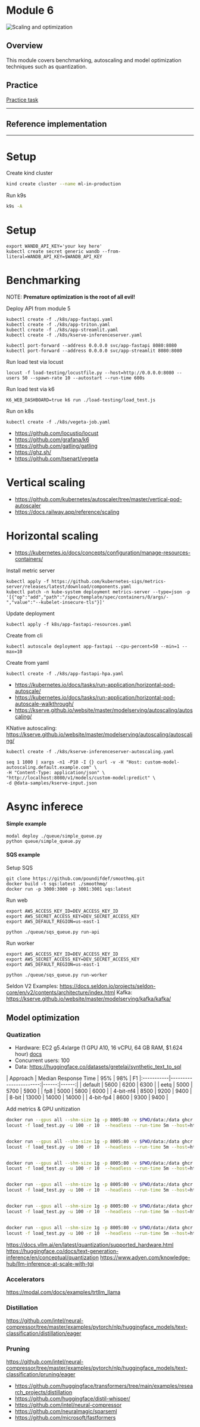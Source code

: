 # Module 6

![Scaling and optimization](./../docs/serving.jpg)

## Overview

This module covers benchmarking, autoscaling and model optimization
techniques such as quantization.

## Practice

[Practice task](./PRACTICE.md)

---

## Reference implementation

---



# Setup

Create kind cluster

```bash
kind create cluster --name ml-in-production
```

Run k9s

```bash
k9s -A
```


# Setup 


```
export WANDB_API_KEY='your key here'
kubectl create secret generic wandb --from-literal=WANDB_API_KEY=$WANDB_API_KEY
```


# Benchmarking

NOTE: **Premature optimization is the root of all evil!**

Deploy API from module 5

```
kubectl create -f ./k8s/app-fastapi.yaml
kubectl create -f ./k8s/app-triton.yaml
kubectl create -f ./k8s/app-streamlit.yaml
kubectl create -f ./k8s/kserve-inferenceserver.yaml
```

```
kubectl port-forward --address 0.0.0.0 svc/app-fastapi 8080:8080
kubectl port-forward --address 0.0.0.0 svc/app-streamlit 8080:8080
```

Run load test via locust

```
locust -f load-testing/locustfile.py --host=http://0.0.0.0:8080 --users 50 --spawn-rate 10 --autostart --run-time 600s
```

Run load test via k6

```
K6_WEB_DASHBOARD=true k6 run ./load-testing/load_test.js
```

Run on k8s 

```
kubectl create -f ./k8s/vegeta-job.yaml
```

- https://github.com/locustio/locust
- https://github.com/grafana/k6
- https://github.com/gatling/gatling
- https://ghz.sh/
- https://github.com/tsenart/vegeta


# Vertical scaling

- https://github.com/kubernetes/autoscaler/tree/master/vertical-pod-autoscaler
- https://docs.railway.app/reference/scaling 

# Horizontal scaling

- https://kubernetes.io/docs/concepts/configuration/manage-resources-containers/

Install metric server 

```
kubectl apply -f https://github.com/kubernetes-sigs/metrics-server/releases/latest/download/components.yaml
kubectl patch -n kube-system deployment metrics-server --type=json -p '[{"op":"add","path":"/spec/template/spec/containers/0/args/-","value":"--kubelet-insecure-tls"}]'
```

Update deployment 

```
kubectl apply -f k8s/app-fastapi-resources.yaml
```


Create from cli

```
kubectl autoscale deployment app-fastapi --cpu-percent=50 --min=1 --max=10
```

Create from yaml

```
kubectl create -f ./k8s/app-fastapi-hpa.yaml
```


- https://kubernetes.io/docs/tasks/run-application/horizontal-pod-autoscale/
- https://kubernetes.io/docs/tasks/run-application/horizontal-pod-autoscale-walkthrough/
- https://kserve.github.io/website/master/modelserving/autoscaling/autoscaling/


KNative autoscaling: https://kserve.github.io/website/master/modelserving/autoscaling/autoscaling/

```
kubectl create -f ./k8s/kserve-inferenceserver-autoscaling.yaml
```


```
seq 1 1000 | xargs -n1 -P10 -I {} curl -v -H "Host: custom-model-autoscaling.default.example.com" \
-H "Content-Type: application/json" \
"http://localhost:8080/v1/models/custom-model:predict" \
-d @data-samples/kserve-input.json
```

# Async inferece 


#### Simple example 

```
modal deploy ./queue/simple_queue.py
python queue/simple_queue.py
```

#### SQS example 

Setup SQS

```
git clone https://github.com/poundifdef/smoothmq.git
docker build -t sqs:latest ./smoothmq/
docker run -p 3000:3000 -p 3001:3001 sqs:latest 
```

Run web
```
export AWS_ACCESS_KEY_ID=DEV_ACCESS_KEY_ID
export AWS_SECRET_ACCESS_KEY=DEV_SECRET_ACCESS_KEY
export AWS_DEFAULT_REGION=us-east-1

python ./queue/sqs_queue.py run-api
```

Run worker

```
export AWS_ACCESS_KEY_ID=DEV_ACCESS_KEY_ID
export AWS_SECRET_ACCESS_KEY=DEV_SECRET_ACCESS_KEY
export AWS_DEFAULT_REGION=us-east-1

python ./queue/sqs_queue.py run-worker
```


Seldon V2 Examples: https://docs.seldon.io/projects/seldon-core/en/v2/contents/architecture/index.html
Kafka: https://kserve.github.io/website/master/modelserving/kafka/kafka/


## Model optimization


### Quatization 

- Hardware: EC2 g5.4xlarge (1 GPU A10, 16 vCPU, 64 GB RAM, $1.624 hour) [docs](https://aws.amazon.com/ec2/instance-types/g5/)
- Concurrent users: 100
- Data: https://huggingface.co/datasets/gretelai/synthetic_text_to_sql


| Approach   |   Median Response Time |   95% |   98% | F1
|:-----------|-----------------------:|------:|------:|
| default    |                   5600 |  6200 |  6300 |
| eetq       |                   5000 |  5700 |  5900 |
| fp8        |                   5000 |  5800 |  6000 |
| 4-bit-nf4  |                   8500 |  9200 |  9400 |
| 8-bit      |                  13000 | 14000 | 14000 |
| 4-bit-fp4  |                   8600 |  9300 |  9400 |

Add metrics & GPU unitization

```bash
docker run --gpus all --shm-size 1g -p 8005:80 -v $PWD/data:/data ghcr.io/huggingface/text-generation-inference:2.3.0 --model-id microsoft/Phi-3.5-mini-instruct
locust -f load_test.py -u 100 -r 10  --headless --run-time 5m --host=http://0.0.0.0:8005 --csv raw_data/default.csv --html raw_data/default.html


docker run --gpus all --shm-size 1g -p 8005:80 -v $PWD/data:/data ghcr.io/huggingface/text-generation-inference:2.3.0 --model-id microsoft/Phi-3.5-mini-instruct --quantize eetq
locust -f load_test.py -u 100 -r 10  --headless --run-time 5m --host=http://0.0.0.0:8005 --csv raw_data/eetq.csv --html raw_data/eetq.html


docker run --gpus all --shm-size 1g -p 8005:80 -v $PWD/data:/data ghcr.io/huggingface/text-generation-inference:2.3.0 --model-id microsoft/Phi-3.5-mini-instruct --quantize bitsandbytes 
locust -f load_test.py -u 100 -r 10  --headless --run-time 5m --host=http://0.0.0.0:8005 --csv raw_data/8-bit.csv --html raw_data/8-bit.html


docker run --gpus all --shm-size 1g -p 8005:80 -v $PWD/data:/data ghcr.io/huggingface/text-generation-inference:2.3.0 --model-id microsoft/Phi-3.5-mini-instruct --quantize bitsandbytes-fp4
locust -f load_test.py -u 100 -r 10  --headless --run-time 5m --host=http://0.0.0.0:8005 --csv raw_data/4-bit-fp4.csv --html raw_data/4-bit-fp4.html


docker run --gpus all --shm-size 1g -p 8005:80 -v $PWD/data:/data ghcr.io/huggingface/text-generation-inference:2.3.0 --model-id microsoft/Phi-3.5-mini-instruct --quantize bitsandbytes-nf4
locust -f load_test.py -u 100 -r 10  --headless --run-time 5m --host=http://0.0.0.0:8005 --csv raw_data/4-bit-nf4.csv --html raw_data/4-bit-nf4.html


docker run --gpus all --shm-size 1g -p 8005:80 -v $PWD/data:/data ghcr.io/huggingface/text-generation-inference:2.3.0 --model-id microsoft/Phi-3.5-mini-instruct --quantize fp8
locust -f load_test.py -u 100 -r 10  --headless --run-time 5m --host=http://0.0.0.0:8005 --csv raw_data/fp8.csv --html raw_data/fp8.html
```


https://docs.vllm.ai/en/latest/quantization/supported_hardware.html
https://huggingface.co/docs/text-generation-inference/en/conceptual/quantization
https://www.adyen.com/knowledge-hub/llm-inference-at-scale-with-tgi


### Accelerators

https://modal.com/docs/examples/trtllm_llama


### Distillation

https://github.com/intel/neural-compressor/tree/master/examples/pytorch/nlp/huggingface_models/text-classification/distillation/eager

### Pruning

https://github.com/intel/neural-compressor/tree/master/examples/pytorch/nlp/huggingface_models/text-classification/pruning/eager



- https://github.com/huggingface/transformers/tree/main/examples/research_projects/distillation
- https://github.com/huggingface/distil-whisper/
- https://github.com/intel/neural-compressor
- https://github.com/neuralmagic/sparseml
- https://github.com/microsoft/fastformers

